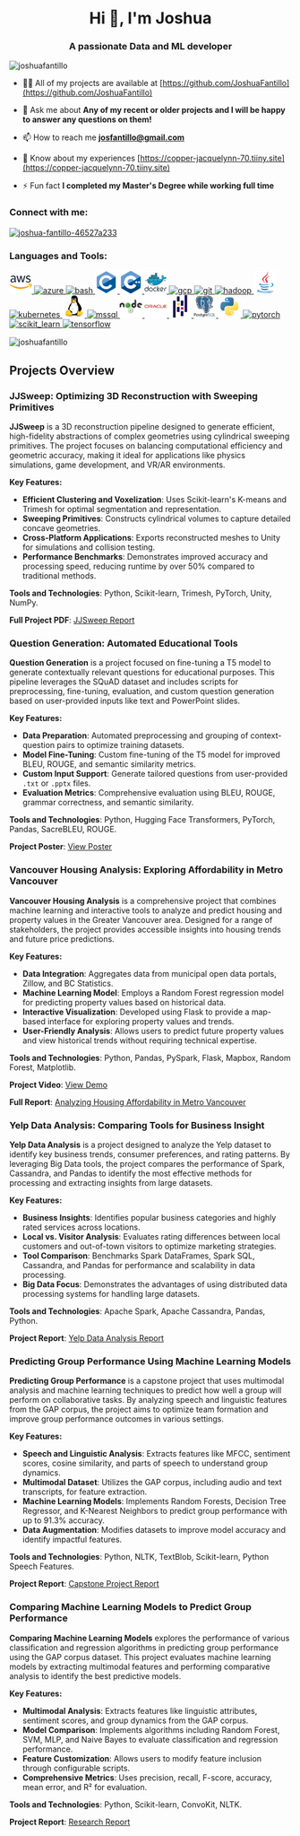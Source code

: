 <h1 align="center">Hi 👋, I'm Joshua</h1>
<h3 align="center">A passionate Data and ML developer</h3>

<p align="left"> <img src="https://komarev.com/ghpvc/?username=joshuafantillo&label=Profile%20views&color=0e75b6&style=flat" alt="joshuafantillo" /> </p>

- 👨‍💻 All of my projects are available at [https://github.com/JoshuaFantillo](https://github.com/JoshuaFantillo)

- 💬 Ask me about **Any of my recent or older projects and I will be happy to answer any questions on them!**

- 📫 How to reach me **josfantillo@gmail.com**

- 📄 Know about my experiences [https://copper-jacquelynn-70.tiiny.site](https://copper-jacquelynn-70.tiiny.site)

- ⚡ Fun fact **I completed my Master's Degree while working full time**

<h3 align="left">Connect with me:</h3>
<p align="left">
<a href="https://linkedin.com/in/joshua-fantillo-46527a233" target="blank"><img align="center" src="https://raw.githubusercontent.com/rahuldkjain/github-profile-readme-generator/master/src/images/icons/Social/linked-in-alt.svg" alt="joshua-fantillo-46527a233" height="30" width="40" /></a>
</p>

<h3 align="left">Languages and Tools:</h3>
<p align="left"> <a href="https://aws.amazon.com" target="_blank" rel="noreferrer"> <img src="https://raw.githubusercontent.com/devicons/devicon/master/icons/amazonwebservices/amazonwebservices-original-wordmark.svg" alt="aws" width="40" height="40"/> </a> <a href="https://azure.microsoft.com/en-in/" target="_blank" rel="noreferrer"> <img src="https://www.vectorlogo.zone/logos/microsoft_azure/microsoft_azure-icon.svg" alt="azure" width="40" height="40"/> </a> <a href="https://www.gnu.org/software/bash/" target="_blank" rel="noreferrer"> <img src="https://www.vectorlogo.zone/logos/gnu_bash/gnu_bash-icon.svg" alt="bash" width="40" height="40"/> </a> <a href="https://www.cprogramming.com/" target="_blank" rel="noreferrer"> <img src="https://raw.githubusercontent.com/devicons/devicon/master/icons/c/c-original.svg" alt="c" width="40" height="40"/> </a> <a href="https://www.w3schools.com/cpp/" target="_blank" rel="noreferrer"> <img src="https://raw.githubusercontent.com/devicons/devicon/master/icons/cplusplus/cplusplus-original.svg" alt="cplusplus" width="40" height="40"/> </a> <a href="https://www.docker.com/" target="_blank" rel="noreferrer"> <img src="https://raw.githubusercontent.com/devicons/devicon/master/icons/docker/docker-original-wordmark.svg" alt="docker" width="40" height="40"/> </a> <a href="https://cloud.google.com" target="_blank" rel="noreferrer"> <img src="https://www.vectorlogo.zone/logos/google_cloud/google_cloud-icon.svg" alt="gcp" width="40" height="40"/> </a> <a href="https://git-scm.com/" target="_blank" rel="noreferrer"> <img src="https://www.vectorlogo.zone/logos/git-scm/git-scm-icon.svg" alt="git" width="40" height="40"/> </a> <a href="https://hadoop.apache.org/" target="_blank" rel="noreferrer"> <img src="https://www.vectorlogo.zone/logos/apache_hadoop/apache_hadoop-icon.svg" alt="hadoop" width="40" height="40"/> </a> <a href="https://www.java.com" target="_blank" rel="noreferrer"> <img src="https://raw.githubusercontent.com/devicons/devicon/master/icons/java/java-original.svg" alt="java" width="40" height="40"/> </a> <a href="https://kubernetes.io" target="_blank" rel="noreferrer"> <img src="https://www.vectorlogo.zone/logos/kubernetes/kubernetes-icon.svg" alt="kubernetes" width="40" height="40"/> </a> <a href="https://www.linux.org/" target="_blank" rel="noreferrer"> <img src="https://raw.githubusercontent.com/devicons/devicon/master/icons/linux/linux-original.svg" alt="linux" width="40" height="40"/> </a> <a href="https://www.microsoft.com/en-us/sql-server" target="_blank" rel="noreferrer"> <img src="https://www.svgrepo.com/show/303229/microsoft-sql-server-logo.svg" alt="mssql" width="40" height="40"/> </a> <a href="https://nodejs.org" target="_blank" rel="noreferrer"> <img src="https://raw.githubusercontent.com/devicons/devicon/master/icons/nodejs/nodejs-original-wordmark.svg" alt="nodejs" width="40" height="40"/> </a> <a href="https://www.oracle.com/" target="_blank" rel="noreferrer"> <img src="https://raw.githubusercontent.com/devicons/devicon/master/icons/oracle/oracle-original.svg" alt="oracle" width="40" height="40"/> </a> <a href="https://pandas.pydata.org/" target="_blank" rel="noreferrer"> <img src="https://raw.githubusercontent.com/devicons/devicon/2ae2a900d2f041da66e950e4d48052658d850630/icons/pandas/pandas-original.svg" alt="pandas" width="40" height="40"/> </a> <a href="https://www.postgresql.org" target="_blank" rel="noreferrer"> <img src="https://raw.githubusercontent.com/devicons/devicon/master/icons/postgresql/postgresql-original-wordmark.svg" alt="postgresql" width="40" height="40"/> </a> <a href="https://www.python.org" target="_blank" rel="noreferrer"> <img src="https://raw.githubusercontent.com/devicons/devicon/master/icons/python/python-original.svg" alt="python" width="40" height="40"/> </a> <a href="https://pytorch.org/" target="_blank" rel="noreferrer"> <img src="https://www.vectorlogo.zone/logos/pytorch/pytorch-icon.svg" alt="pytorch" width="40" height="40"/> </a> <a href="https://scikit-learn.org/" target="_blank" rel="noreferrer"> <img src="https://upload.wikimedia.org/wikipedia/commons/0/05/Scikit_learn_logo_small.svg" alt="scikit_learn" width="40" height="40"/> </a> <a href="https://www.tensorflow.org" target="_blank" rel="noreferrer"> <img src="https://www.vectorlogo.zone/logos/tensorflow/tensorflow-icon.svg" alt="tensorflow" width="40" height="40"/> </a> </p>

<p><img align="center" src="https://github-readme-stats.vercel.app/api/top-langs?username=joshuafantillo&show_icons=true&locale=en&layout=compact" alt="joshuafantillo" /></p>

## Projects Overview

### JJSweep: Optimizing 3D Reconstruction with Sweeping Primitives
**JJSweep** is a 3D reconstruction pipeline designed to generate efficient, high-fidelity abstractions of complex geometries using cylindrical sweeping primitives. The project focuses on balancing computational efficiency and geometric accuracy, making it ideal for applications like physics simulations, game development, and VR/AR environments.

**Key Features:**
- **Efficient Clustering and Voxelization**: Uses Scikit-learn's K-means and Trimesh for optimal segmentation and representation.
- **Sweeping Primitives**: Constructs cylindrical volumes to capture detailed concave geometries.
- **Cross-Platform Applications**: Exports reconstructed meshes to Unity for simulations and collision testing.
- **Performance Benchmarks**: Demonstrates improved accuracy and processing speed, reducing runtime by over 50% compared to traditional methods.

**Tools and Technologies**: Python, Scikit-learn, Trimesh, PyTorch, Unity, NumPy.

**Full Project PDF**: [JJSweep Report](https://github.com/JoshuaFantillo/jjsweep/blob/main/JJSweep.pdf)


### Question Generation: Automated Educational Tools
**Question Generation** is a project focused on fine-tuning a T5 model to generate contextually relevant questions for educational purposes. This pipeline leverages the SQuAD dataset and includes scripts for preprocessing, fine-tuning, evaluation, and custom question generation based on user-provided inputs like text and PowerPoint slides.

**Key Features:**
- **Data Preparation**: Automated preprocessing and grouping of context-question pairs to optimize training datasets.
- **Model Fine-Tuning**: Custom fine-tuning of the T5 model for improved BLEU, ROUGE, and semantic similarity metrics.
- **Custom Input Support**: Generate tailored questions from user-provided `.txt` or `.pptx` files.
- **Evaluation Metrics**: Comprehensive evaluation using BLEU, ROUGE, grammar correctness, and semantic similarity.

**Tools and Technologies**: Python, Hugging Face Transformers, PyTorch, Pandas, SacreBLEU, ROUGE.

**Project Poster**: [View Poster](Question_Generation_Poster%20(1).pdf)


### Vancouver Housing Analysis: Exploring Affordability in Metro Vancouver
**Vancouver Housing Analysis** is a comprehensive project that combines machine learning and interactive tools to analyze and predict housing and property values in the Greater Vancouver area. Designed for a range of stakeholders, the project provides accessible insights into housing trends and future price predictions.

**Key Features:**
- **Data Integration**: Aggregates data from municipal open data portals, Zillow, and BC Statistics.
- **Machine Learning Model**: Employs a Random Forest regression model for predicting property values based on historical data.
- **Interactive Visualization**: Developed using Flask to provide a map-based interface for exploring property values and trends.
- **User-Friendly Analysis**: Allows users to predict future property values and view historical trends without requiring technical expertise.

**Tools and Technologies**: Python, Pandas, PySpark, Flask, Mapbox, Random Forest, Matplotlib.

**Project Video**: [View Demo](https://www.youtube.com/watch?v=KLs9jWV99I8)

**Full Report**: [Analyzing Housing Affordability in Metro Vancouver](Analyzing%20Housing%20Affordability%20in%20Metro%20Vancouver.pdf)

### Yelp Data Analysis: Comparing Tools for Business Insight
**Yelp Data Analysis** is a project designed to analyze the Yelp dataset to identify key business trends, consumer preferences, and rating patterns. By leveraging Big Data tools, the project compares the performance of Spark, Cassandra, and Pandas to identify the most effective methods for processing and extracting insights from large datasets.

**Key Features:**
- **Business Insights**: Identifies popular business categories and highly rated services across locations.
- **Local vs. Visitor Analysis**: Evaluates rating differences between local customers and out-of-town visitors to optimize marketing strategies.
- **Tool Comparison**: Benchmarks Spark DataFrames, Spark SQL, Cassandra, and Pandas for performance and scalability in data processing.
- **Big Data Focus**: Demonstrates the advantages of using distributed data processing systems for handling large datasets.

**Tools and Technologies**: Apache Spark, Apache Cassandra, Pandas, Python.

**Project Report**: [Yelp Data Analysis Report](https://github.com/JoshuaFantillo/yelp_dataset_analysis/blob/main/Project%20Report.pdf)

### Predicting Group Performance Using Machine Learning Models
**Predicting Group Performance** is a capstone project that uses multimodal analysis and machine learning techniques to predict how well a group will perform on collaborative tasks. By analyzing speech and linguistic features from the GAP corpus, the project aims to optimize team formation and improve group performance outcomes in various settings.

**Key Features:**
- **Speech and Linguistic Analysis**: Extracts features like MFCC, sentiment scores, cosine similarity, and parts of speech to understand group dynamics.
- **Multimodal Dataset**: Utilizes the GAP corpus, including audio and text transcripts, for feature extraction.
- **Machine Learning Models**: Implements Random Forests, Decision Tree Regressor, and K-Nearest Neighbors to predict group performance with up to 91.3% accuracy.
- **Data Augmentation**: Modifies datasets to improve model accuracy and identify impactful features.

**Tools and Technologies**: Python, NLTK, TextBlob, Scikit-learn, Python Speech Features.

**Project Report**: [Capstone Project Report](https://github.com/JoshuaFantillo/predicting-group-performance-using-machine-learning-models/blob/main/Capstone_Project.pdf)

### Comparing Machine Learning Models to Predict Group Performance
**Comparing Machine Learning Models** explores the performance of various classification and regression algorithms in predicting group performance using the GAP corpus dataset. This project evaluates machine learning models by extracting multimodal features and performing comparative analysis to identify the best predictive models.

**Key Features:**
- **Multimodal Analysis**: Extracts features like linguistic attributes, sentiment scores, and group dynamics from the GAP corpus.
- **Model Comparison**: Implements algorithms including Random Forest, SVM, MLP, and Naive Bayes to evaluate classification and regression performance.
- **Feature Customization**: Allows users to modify feature inclusion through configurable scripts.
- **Comprehensive Metrics**: Uses precision, recall, F-score, accuracy, mean error, and R² for evaluation.

**Tools and Technologies**: Python, Scikit-learn, ConvoKit, NLTK.

**Project Report**: [Research Report](https://github.com/JoshuaFantillo/comparing-different-machine-learning-models-to-predict-group-performance/blob/main/Research_School.pdf)
